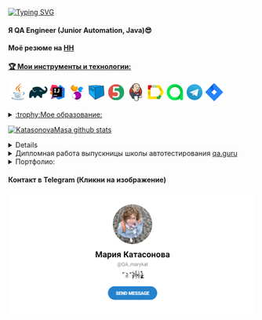 [![Typing SVG](https://readme-typing-svg.herokuapp.com?color=%2336BCF7&lines=Добро+пожаловать+,+я+Мария)](https://git.io/typing-svg)

#### Я  QA Engineer (Junior Automation, Java):sunglasses:
#### Моё резюме на <a target="_blank" href="https://yoshkar-ola.hh.ru/resume/8bc9af15ff058d8cd60039ed1f617776426948">НН
#### :trophy:  Мои инструменты и технологии:

![This is an image](/design/icons/Java.png)![This is an image](/design/icons/Gradle.png)![This is an image](/design/icons/Intelij_IDEA.png)![This is an image](/design/icons/Selenide.png)![This is an image](/design/icons/Selenoid.png)![This is an image](/design/icons/JUnit5.png)![This is an image](/design/icons/Jenkins.png)![This is an image](/design/icons/Allure_Report.png)![This is an image](/design/icons/AllureTestOps.png)![This is an image](/design/icons/Telegram.png)![This is an image](/design/icons/Jira.png)</br>

<details>
<summary>:trophy:Мое образование:</summary>

|<img width="30%" title="Northwest Public Service Academy" src="/design/icons/kirt.png">|[kirt](https://kirt.usurt.ru/)| Бухгалтер (2007)|
|:-|:-|:-|
|<img width="30%" title="Northwest Public Service Academy" src="/design/icons/susu.png">|[susu](https://www.susu.ru/ru)| Экономист (2011)|
|<img width="30%" title="Northwest Public Service Academy" src="/design/icons/volgoteh.png">|[volgatech](https://www.volgatech.net/)| Прикладная информатика (2022)|
|<img width="20%" title="QAGuru.png" src="design/icons/QAGuru.png">|[qa.guru](https://qa.guru)| <h3>Automation QA Engineer (2023)</h3>|

</details>

![KatasonovaMasa github stats](https://github-readme-stats.vercel.app/api?username=KatasonovaMasa&show_icons=true&theme=radical)


<details>
<summary>:star2: Мои сертификаты:</summary>

## <img src="/design/sert/ChromeDevTools.png" width="185" height="105"/></a> <a target="_blank" href="https://cert.software-testing.ru/319597675000365643">Chrome DevTools: Инструменты тестировщика (2022)</a>

## <img src="/design/sert/AsbukaIT.png" width="185" height="105"/></a> <a target="_blank" href="http://cert.software-testing.ru/319115219954565708">Азбука IT (2021)</a>

## <img src="/design/sert/WebTesting.png" width="185" height="105"/></a> <a target="_blank" href="https://testprovider.com/ru/search-certificate/tp19086679">Web Testing (2021)</a>

## <img src="/design/sert/WebTestingAutoJava.png" width="185" height="105"/></a> <a target="_blank" href="https://testprovider.com/ru/search-certificate/tp98295222">Web Testing automation on Java (2021)</a>

</details>

<details>
<summary>Дипломная работа выпускницы школы автотестирования <a target="_blank" href="https://qa.guru/">qa.guru </summary>

[![Readme Card](https://github-readme-stats.vercel.app/api/pin/?username=KatasonovaMasa&repo=DiplomaSteam)](https://github.com/KatasonovaMasa/DiplomaSteam)

[![Readme Card](https://github-readme-stats.vercel.app/api/pin/?username=KatasonovaMasa&repo=DiplomaSteam&theme=solarized-light)](https://github.com/KatasonovaMasa/DiplomaSteam)
</details>

<details>
<summary>Портфолио:</summary>

[![Readme Card](https://github-readme-stats.vercel.app/api/pin/?username=KatasonovaMasa&repo=JavaRush_Ui_Mobile_Api&theme=solarized-light)](https://github.com/KatasonovaMasa/JavaRush_Ui_Mobile_Api)
</details>

#### Контакт в Telegram (Кликни на изображение)

[<img alt="GIPHY" align="center" src="/design/icons/telegram1.png">](https://t.me/QA_marykat)





  

  
  

